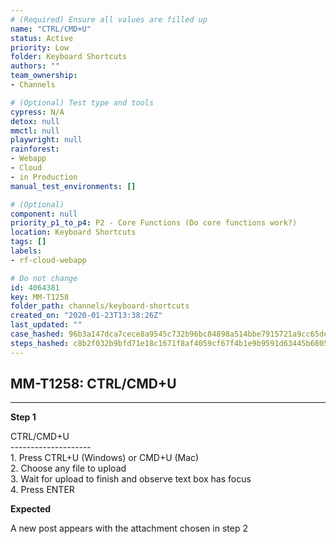 ```yaml
---
# (Required) Ensure all values are filled up
name: "CTRL/CMD+U"
status: Active
priority: Low
folder: Keyboard Shortcuts
authors: ""
team_ownership: 
- Channels

# (Optional) Test type and tools
cypress: N/A
detox: null
mmctl: null
playwright: null
rainforest: 
- Webapp
- Cloud
- in Production
manual_test_environments: []

# (Optional)
component: null
priority_p1_to_p4: P2 - Core Functions (Do core functions work?)
location: Keyboard Shortcuts
tags: []
labels: 
- rf-cloud-webapp

# Do not change
id: 4064381
key: MM-T1258
folder_path: channels/keyboard-shortcuts
created_on: "2020-01-23T13:38:26Z"
last_updated: ""
case_hashed: 96b3a147dca7cece8a9545c732b96bc84898a514bbe7915721a9cc65de85c7ac1b2132b8aceffadcef75615e9fc3c3e8
steps_hashed: c8b2f032b9bfd71e18c1671f8af4059cf67f4b1e9b9591d63445b6805e6d6887423a6993abfeab80bf24b4186e5decc8
---
```


## MM-T1258: CTRL/CMD+U

---

**Step 1**

CTRL/CMD+U\
\--------------------\
1\. Press CTRL+U (Windows) or CMD+U (Mac)\
2\. Choose any file to upload\
3\. Wait for upload to finish and observe text box has focus\
4\. Press ENTER

**Expected**

A new post appears with the attachment chosen in step 2
